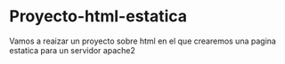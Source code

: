 # Proyecto-html-estatica
Vamos a reaizar un proyecto sobre html en el que crearemos una pagina estatica para un servidor apache2
